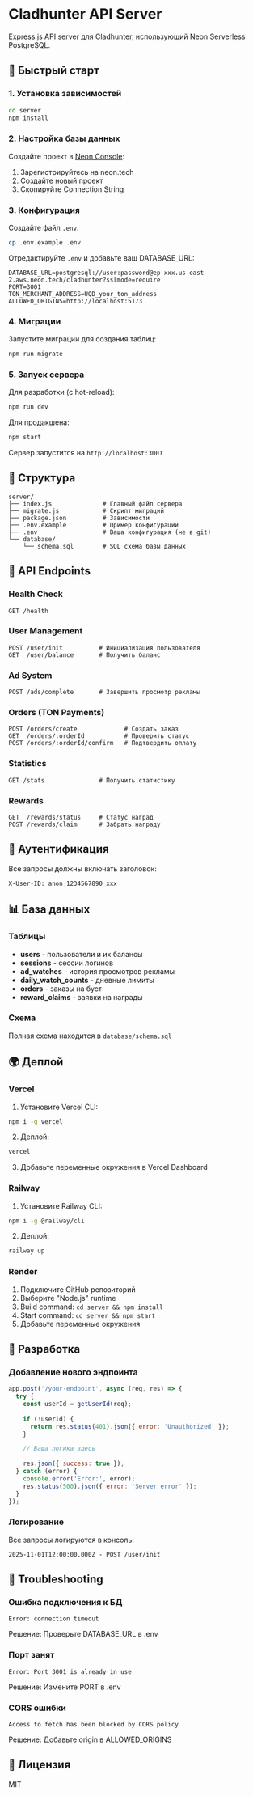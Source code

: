 # Cladhunter API Server

Express.js API server для Cladhunter, использующий Neon Serverless PostgreSQL.

## 🚀 Быстрый старт

### 1. Установка зависимостей

```bash
cd server
npm install
```

### 2. Настройка базы данных

Создайте проект в [Neon Console](https://console.neon.tech):

1. Зарегистрируйтесь на neon.tech
2. Создайте новый проект
3. Скопируйте Connection String

### 3. Конфигурация

Создайте файл `.env`:

```bash
cp .env.example .env
```

Отредактируйте `.env` и добавьте ваш DATABASE_URL:

```env
DATABASE_URL=postgresql://user:password@ep-xxx.us-east-2.aws.neon.tech/cladhunter?sslmode=require
PORT=3001
TON_MERCHANT_ADDRESS=UQD_your_ton_address
ALLOWED_ORIGINS=http://localhost:5173
```

### 4. Миграции

Запустите миграции для создания таблиц:

```bash
npm run migrate
```

### 5. Запуск сервера

Для разработки (с hot-reload):
```bash
npm run dev
```

Для продакшена:
```bash
npm start
```

Сервер запустится на `http://localhost:3001`

## 📁 Структура

```
server/
├── index.js              # Главный файл сервера
├── migrate.js            # Скрипт миграций
├── package.json          # Зависимости
├── .env.example          # Пример конфигурации
├── .env                  # Ваша конфигурация (не в git)
└── database/
    └── schema.sql        # SQL схема базы данных
```

## 🔌 API Endpoints

### Health Check
```
GET /health
```

### User Management
```
POST /user/init          # Инициализация пользователя
GET  /user/balance       # Получить баланс
```

### Ad System
```
POST /ads/complete       # Завершить просмотр рекламы
```

### Orders (TON Payments)
```
POST /orders/create             # Создать заказ
GET  /orders/:orderId           # Проверить статус
POST /orders/:orderId/confirm   # Подтвердить оплату
```

### Statistics
```
GET /stats               # Получить статистику
```

### Rewards
```
GET  /rewards/status     # Статус наград
POST /rewards/claim      # Забрать награду
```

## 🔐 Аутентификация

Все запросы должны включать заголовок:
```
X-User-ID: anon_1234567890_xxx
```

## 📊 База данных

### Таблицы

- **users** - пользователи и их балансы
- **sessions** - сессии логинов
- **ad_watches** - история просмотров рекламы
- **daily_watch_counts** - дневные лимиты
- **orders** - заказы на буст
- **reward_claims** - заявки на награды

### Схема

Полная схема находится в `database/schema.sql`

## 🌍 Деплой

### Vercel

1. Установите Vercel CLI:
```bash
npm i -g vercel
```

2. Деплой:
```bash
vercel
```

3. Добавьте переменные окружения в Vercel Dashboard

### Railway

1. Установите Railway CLI:
```bash
npm i -g @railway/cli
```

2. Деплой:
```bash
railway up
```

### Render

1. Подключите GitHub репозиторий
2. Выберите "Node.js" runtime
3. Build command: `cd server && npm install`
4. Start command: `cd server && npm start`
5. Добавьте переменные окружения

## 🔧 Разработка

### Добавление нового эндпоинта

```javascript
app.post('/your-endpoint', async (req, res) => {
  try {
    const userId = getUserId(req);
    
    if (!userId) {
      return res.status(401).json({ error: 'Unauthorized' });
    }

    // Ваша логика здесь
    
    res.json({ success: true });
  } catch (error) {
    console.error('Error:', error);
    res.status(500).json({ error: 'Server error' });
  }
});
```

### Логирование

Все запросы логируются в консоль:
```
2025-11-01T12:00:00.000Z - POST /user/init
```

## 🐛 Troubleshooting

### Ошибка подключения к БД
```
Error: connection timeout
```
Решение: Проверьте DATABASE_URL в .env

### Порт занят
```
Error: Port 3001 is already in use
```
Решение: Измените PORT в .env

### CORS ошибки
```
Access to fetch has been blocked by CORS policy
```
Решение: Добавьте origin в ALLOWED_ORIGINS

## 📝 Лицензия

MIT
